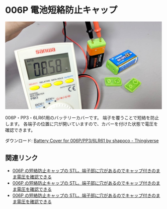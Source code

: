 # 006P 電池短絡防止キャップ

![](./cover.jpg)

006P・PP3・6LR61用のバッテリーカバーです。 端子を覆うことで短絡を防止します。 各端子の位置に穴が開いていますので、カバーを付けた状態で電圧を確認できます。

ダウンロード: [Battery Cover for 006P/PP3/6LR61 by shapoco - Thingiverse](https://www.thingiverse.com/thing:4380299)

## 関連リンク

- [006P の短絡防止キャップの STL。端子部に穴があるのでキャップ付きのまま電圧を確認できる](https://x.com/shapoco/status/1859074580679454888)
- [006P の短絡防止キャップの STL。端子部に穴があるのでキャップ付きのまま電圧を確認できる](https://misskey.io/notes/a1bkaurn2r4w0574)
- [006P の短絡防止キャップの STL。端子部に穴があるのでキャップ付きのまま電圧を確認できる](https://bsky.app/profile/shapoco.net/post/3lceusczguk2a)
